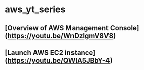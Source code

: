 # aws_yt_series

## [Overview of AWS Management Console] (https://youtu.be/WnDzlgmV8V8)

## [Launch AWS EC2 instance] (https://youtu.be/QWlA5JBbY-4)

